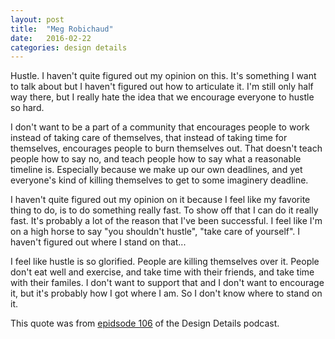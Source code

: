 ```yaml
---
layout: post
title:  "Meg Robichaud"
date:   2016-02-22
categories: design details
---
```


Hustle. I haven't quite figured out my opinion on this. It's something I want to talk about but I haven't figured out how to articulate it. I'm still only half way there, but I really hate the idea that we encourage everyone to hustle so hard.

I don't want to be a part of a community that encourages people to work instead of taking care of themselves, that instead of taking time for themselves, encourages people to burn themselves out. That doesn't teach people how to say no, and teach people how to say what a reasonable timeline is. Especially because we make up our own deadlines, and yet everyone's kind of killing themselves to get to some imaginery deadline.

I haven't quite figured out my opinion on it because I feel like my favorite thing to do, is to do something really fast. To show off that I can do it really fast. It's probably a lot of the reason that I've been successful. I feel like I'm on a high horse to say "you shouldn't hustle", "take care of yourself". I haven't figured out where I stand on that...

I feel like hustle is so glorified. People are killing themselves over it. People don't eat well and exercise, and take time with their friends, and take time with their familes. I don't want to support that and I don't want to encourage it, but it's probably how I got where I am. So I don't know where to stand on it.

This quote was from [epidsode 106](http://spec.fm/podcasts/design-details/27410) of the Design Details podcast.
